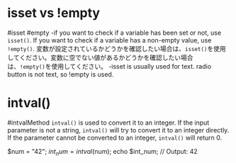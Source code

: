 # isset vs !empty
#isset #empty 
-if you want to check if a variable has been set or not, use `isset()`. If you want to check if a variable has a non-empty value, use `!empty()`. 
変数が設定されているかどうかを確認したい場合は、`isset()`を使用してください。変数に空でない値があるかどうかを確認したい場合は、`!empty()`を使用してください。
-isset is usually used for text. radio button is not text, so !empty is used.

# intval()
#intvalMethod
`intval()` is used to convert it to an integer.
If the input parameter is not a string, `intval()` will try to convert it to an integer directly. If the parameter cannot be converted to an integer, `intval()` will return 0.

$num = "42";
$int_num = intval($num);
echo $int_num; // Output: 42